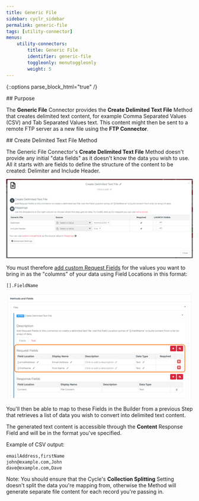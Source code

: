 ```yaml
---
title: Generic File
sidebar: cyclr_sidebar
permalink: generic-file
tags: [utility-connector]
menus:
    utility-connectors:
        title: Generic File
        identifier: generic-file
        toggleonly: menutoggleonly
        weight: 5
---
```

{::options parse_block_html="true" /}
<section class="card">
## Purpose

The **Generic File** Connector provides the **Create Delimited Text File** Method that creates delimited text content, for example Comma Separated Values (CSV) and Tab Separated Values text.  This content might then be sent to a remote FTP server as a new file using the **FTP Connector**.


</section>
<section class="card">
## Create Delimited Text File Method

The Generic File Connector's **Create Delimited Text File** Method doesn't provide any initial "data fields" as it doesn't know the data you wish to use.  All it starts with are fields to define the structure of the content to be created: Delimiter and Include Header.

![Create Delimited Text File Method - Step Setup](./images/generic-file_create-delimited-text-file_step-setup.png)

You must therefore [add custom Request Fields](./adding-custom-fields) for the values you want to bring in as the "columns" of your data using Field Locations in this format:

```
[].FieldName
```

![Create Delimited Text File Method - Request Fields](./images/generic-file_create-delimited-text-file_request-fields.png)


You'll then be able to map to these Fields in the Builder from a previous Step that retrieves a list of data you wish to convert into delimited text content.



The generated text content is accessible through the **Content** Response Field and will be in the format you've specified.

Example of CSV output:

```
emailAddress,firstName
john@example.com,John
dave@example.com,Dave
```


Note: You should ensure that the Cycle's **Collection Splitting** Setting doesn't split the data you're mapping from, otherwise the Method will generate separate file content for each record you're passing in.

</section>
